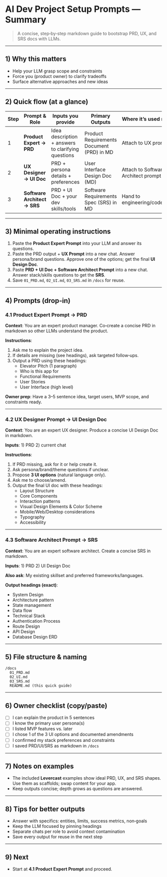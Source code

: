# AI Dev Project Setup Prompts — Summary

> A concise, step‑by‑step markdown guide to bootstrap PRD, UX, and SRS docs with LLMs.

---

## 1) Why this matters
- Help your LLM grasp scope and constraints
- Force you (product owner) to clarify tradeoffs
- Surface alternative approaches and new ideas

---

## 2) Quick flow (at a glance)

| Step | Prompt & Role | Inputs you provide | Primary Outputs | Where it’s used next |
|---|---|---|---|---|
| 1 | **Product Expert → PRD** | Idea description + answers to clarifying questions | Product Requirements Document (PRD) in MD | Attach to UX prompt |
| 2 | **UX Designer → UI Doc** | PRD + persona details + preferences | User Interface Design Doc (MD) | Attach to Software Architect prompt |
| 3 | **Software Architect → SRS** | PRD + UI Doc + your dev skills/tools | Software Requirements Spec (SRS) in MD | Hand to engineering/codegen |

---

## 3) Minimal operating instructions
1. Paste the **Product Expert Prompt** into your LLM and answer its questions.
2. Paste the PRD output + **UX Prompt** into a new chat. Answer persona/brand questions. Approve one of the options; get the final **UI Design Doc**.
3. Paste **PRD + UI Doc + Software Architect Prompt** into a new chat. Answer stack/skills questions to get the **SRS**.
4. Save `01_PRD.md`, `02_UI.md`, `03_SRS.md` in `/docs` for reuse.

---

## 4) Prompts (drop‑in)

### 4.1 Product Expert Prompt → PRD
**Context**: You are an expert product manager. Co‑create a concise PRD in markdown so other LLMs understand the product.

**Instructions**:
1) Ask me to explain the project idea.
2) If details are missing (see headings), ask targeted follow‑ups.
3) Output a PRD using these headings:
   - Elevator Pitch (1 paragraph)
   - Who is this app for
   - Functional Requirements
   - User Stories
   - User Interface (high level)

**Owner prep**: Have a 3–5 sentence idea, target users, MVP scope, and constraints ready.

---

### 4.2 UX Designer Prompt → UI Design Doc
**Context**: You are an expert UX designer. Produce a concise UI Design Doc in markdown.

**Inputs**: 1) PRD 2) current chat

**Instructions**:
1) If PRD missing, ask for it or help create it.
2) Ask persona/brand/theme questions if unclear.
3) Propose **3 UI options** (natural language only).
4) Ask me to choose/amend.
5) Output the final UI doc with these headings:
   - Layout Structure
   - Core Components
   - Interaction patterns
   - Visual Design Elements & Color Scheme
   - Mobile/Web/Desktop considerations
   - Typography
   - Accessibility

---

### 4.3 Software Architect Prompt → SRS
**Context**: You are an expert software architect. Create a concise SRS in markdown.

**Inputs**: 1) PRD 2) UI Design Doc

**Also ask**: My existing skillset and preferred frameworks/languages.

**Output headings (exact)**:
- System Design
- Architecture pattern
- State management
- Data flow
- Technical Stack
- Authentication Process
- Route Design
- API Design
- Database Design ERD

---

## 5) File structure & naming
```
/docs
  01_PRD.md
  02_UI.md
  03_SRS.md
  README.md (this quick guide)
```

---

## 6) Owner checklist (copy/paste)
- [ ] I can explain the product in 5 sentences
- [ ] I know the primary user persona(s)
- [ ] I listed MVP features vs. later
- [ ] I chose 1 of the 3 UI options and documented amendments
- [ ] I confirmed my stack preferences and constraints
- [ ] I saved PRD/UI/SRS as markdown in `/docs`

---

## 7) Notes on examples
- The included **Levercast** examples show ideal PRD, UX, and SRS shapes. Use them as scaffolds; swap content for your app.
- Keep outputs concise; depth grows as questions are answered.

---

## 8) Tips for better outputs
- Answer with specifics: entities, limits, success metrics, non‑goals
- Keep the LLM focused by pinning headings
- Separate chats per role to avoid context contamination
- Save every output for reuse in the next step

---

## 9) Next
- Start at **4.1 Product Expert Prompt** and proceed.

